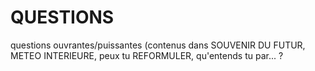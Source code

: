 # QUESTIONS 

questions ouvrantes/puissantes (contenus dans SOUVENIR DU FUTUR, METEO INTERIEURE, peux tu REFORMULER, qu'entends tu par... ?
